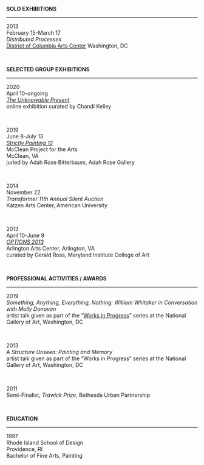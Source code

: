 **SOLO EXHIBITIONS**  

---  

<div class="post_body">

  2013  
  February 15-March 17   
  *Distributed Processes*  
  [District of Columbia Arts Center](https://dcartscenter.org/gallery/past/ "Past shows at DCAC")  Washington, DC  
  
</div>  

<br>

**SELECTED GROUP EXHIBITIONS**   
  
---  

<div class="post_body">

2020  
April 10-ongoing  
*[The Unknowable Present](https://www.theunknowablepresent.com "The Unknowable Present")*  
online exhibition curated by Chandi Kelley 

<br> 

2019  
June 8-July 13  
*[Strictly Painting 12](https://www.eastcityart.com/reviews/east-city-art-reviews-strictly-painting-12-at-mclean-project-for-the-arts/ "Review of the show")*    
McClean Project for the Arts  
McClean, VA  
juried by Adah Rose Bitterbaum, Adah Rose Gallery  

<br>

2014  
November 22  
*Transformer 11th Annual Silent Auction*  
Katzen Arts Center, American University  

<br>

2013  
April 10-June 9  
*[OPTIONS 2013](https://www.wpadc.org/exhibitions/options-2013 "Washington Project for the Arts")*    
Arlington Arts Center, Arlington, VA  
curated by Gerald Ross, Maryland Institute College of Art 

<br>

</div>

**PROFESSIONAL ACTIVITIES / AWARDS**  

---

<div class="post_body">

2019  
*Something, Anything, Everything, Nothing: William Whitaker in Conversation with Molly Donovan*  
artist talk given as part of the “[Works in Progress](https://www.nga.gov/content/ngaweb/audio-video/audio/whitaker.html "audio of the program")” series at the National Gallery of Art, Washington, DC 

<br>

2013  
*A Structure Unseen: Painting and Memory*  
artist talk given as part of the “Works in Progress” series at the National Gallery of Art, Washington, DC 

<br>

2011  
Semi-Finalist, *Trawick Prize*, Bethesda Urban Partnership 

<br>

</div>

**EDUCATION**  

---

<div class="post_body">

1997  
Rhode Island School of Design  
Providence, RI   
Bachelor of Fine Arts, Painting 

</div>